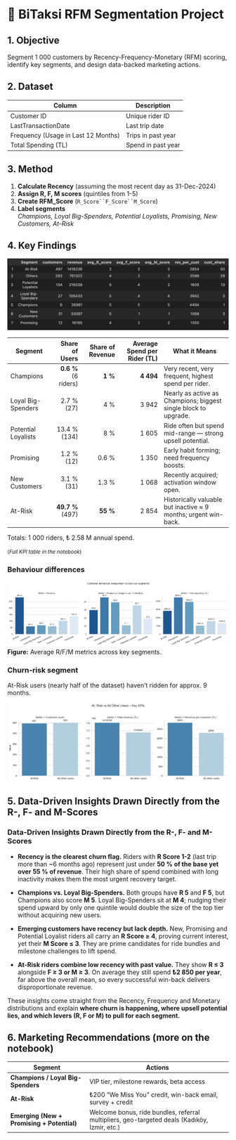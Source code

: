 # 🚕 BiTaksi RFM Segmentation Project

## 1. Objective
Segment 1 000 customers by Recency-Frequency-Monetary (RFM) scoring, identify key segments, and design data-backed marketing actions.

## 2. Dataset
| Column | Description |
|--------|-------------|
| Customer ID | Unique rider ID |
| LastTransactionDate | Last trip date |
| Frequency (Usage in Last 12 Months) | Trips in past year |
| Total Spending (TL) | Spend in past year |

## 3. Method
1. **Calculate Recency** (assuming the most recent day as 31-Dec-2024)
2. **Assign R, F, M scores** (quintiles from 1-5)
3. **Create RFM_Score** (`R_Score``F_Score``M_Score`)
4. **Label segments**  
   *Champions, Loyal Big-Spenders, Potential Loyalists, Promising, New Customers, At-Risk*

## 4. Key Findings

![Segments](images/key_findings.png)

| Segment             |       Share of Users | Share of Revenue | Average Spend per Rider (TL) | What it Means                                                   |
| ------------------- | -------------------: | ---------------: | ---------------------------: | --------------------------------------------------------------- |
| Champions           | **0.6 %** (6 riders) |          **1 %** |                   **4  494** | Very recent, very frequent, highest spend per rider.            |
| Loyal Big-Spenders  |           2.7 % (27) |              4 % |                       3  942 | Nearly as active as Champions; biggest single block to upgrade. |
| Potential Loyalists |         13.4 % (134) |              8 % |                       1  605 | Ride often but spend mid-range — strong upsell potential.       |
| Promising           |           1.2 % (12) |            0.6 % |                       1  350 | Early habit forming; need frequency boosts.                     |
| New Customers       |           3.1 % (31) |            1.3 % |                       1  068 | Recently acquired; activation window open.                      |
| At-Risk             |     **49.7 %** (497) |         **55 %** |                       2  854 | Historically valuable but inactive ≈ 9 months; urgent win-back. |

Totals: 1 000 riders, ₺ 2.58 M annual spend.

<small>(*Full KPI table in the notebook*)</small>

### Behaviour differences  
![Segment comparison](images/behavior_diff_1.png)
**Figure:** Average R/F/M metrics across key segments.


### Churn-risk segment  
At-Risk users (nearly half of the dataset) haven’t ridden for approx. 9 months.

![at_risk](images/at_risk.png)

## 5. Data-Driven Insights Drawn Directly from the R-, F- and M-Scores

### Data-Driven Insights Drawn Directly from the R-, F- and M-Scores

* **Recency is the clearest churn flag.**
  Riders with **R Score 1-2** (last trip more than \~6 months ago) represent just under **50 % of the base yet over 55 % of revenue**. Their high share of spend combined with long inactivity makes them the most urgent recovery target.

* **Champions vs. Loyal Big-Spenders.**
  Both groups have **R 5** and **F 5**, but Champions also score **M 5**. Loyal Big-Spenders sit at **M 4**; nudging their spend upward by only one quintile would double the size of the top tier without acquiring new users.

* **Emerging customers have recency but lack depth.**
  New, Promising and Potential Loyalist riders all carry an **R Score ≥ 4**, proving current interest, yet their **M Score ≤ 3**. They are prime candidates for ride bundles and milestone challenges to lift spend.

* **At-Risk riders combine low recency with past value.**
  They show **R ≤ 3** alongside **F ≥ 3 or M ≥ 3**. On average they still spend **₺2 850 per year**, far above the overall mean, so every successful win-back delivers disproportionate revenue.

These insights come straight from the Recency, Frequency and Monetary distributions and explain **where churn is happening, where upsell potential lies, and which levers (R, F or M) to pull for each segment.**


## 6. Marketing Recommendations (more on the notebook)
| Segment | Actions |
|---------|---------|
| **Champions / Loyal Big-Spenders** | VIP tier, milestone rewards, beta access |
| **At-Risk** | ₺200 “We Miss You” credit, win-back email, survey + credit |
| **Emerging (New + Promising + Potential)** | Welcome bonus, ride bundles, referral multipliers, geo-targeted deals (Kadıköy, İzmir, etc.) 



